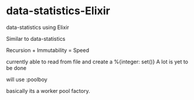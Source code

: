 # data-statistics-Elixir
data-statistics using Elixir



Similar to data-statistics

Recursion + Immutability = Speed

currently able to read from file and create a %{integer: set()}
A lot is yet to be done 

will use :poolboy

basically its a worker pool factory.

